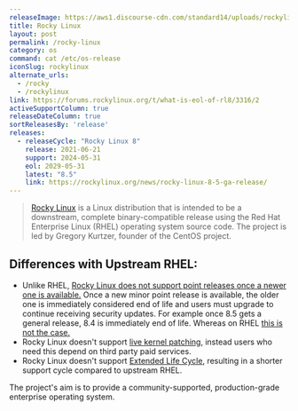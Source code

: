 ```yaml
---
releaseImage: https://aws1.discourse-cdn.com/standard14/uploads/rockylinux/original/2X/a/aa4ff9ead76ab2a0e52518e778a69cc666add4e9.png
title: Rocky Linux
layout: post
permalink: /rocky-linux
category: os
command: cat /etc/os-release
iconSlug: rockylinux
alternate_urls:
  - /rocky
  - /rockylinux
link: https://forums.rockylinux.org/t/what-is-eol-of-rl8/3316/2
activeSupportColumn: true
releaseDateColumn: true
sortReleasesBy: 'release'
releases:
  - releaseCycle: "Rocky Linux 8"
    release: 2021-06-21
    support: 2024-05-31
    eol: 2029-05-31
    latest: "8.5"
    link: https://rockylinux.org/news/rocky-linux-8-5-ga-release/
---
```


> [Rocky Linux](https://rockylinux.org/) is a Linux distribution that is intended to be a downstream, complete binary-compatible release using the Red Hat Enterprise Linux (RHEL) operating system source code. The project is led by Gregory Kurtzer, founder of the CentOS project.

## Differences with Upstream RHEL:

 - Unlike RHEL, [Rocky Linux does not support point releases once a newer one is available.](https://forums.rockylinux.org/t/what-is-eol-of-rl8/3316/10) Once a new minor point release is available, the older one is immediately considered end of life and users must upgrade to continue receiving security updates. For example once 8.5 gets a general release, 8.4 is immediately end of life. Whereas on RHEL [this is not the case.](https://access.redhat.com/articles/rhel-eus)
 - Rocky Linux doesn't support [live kernel patching](https://access.redhat.com/solutions/2206511), instead users who need this depend on third party paid services.
 - Rocky Linux doesn't support [Extended Life Cycle](https://www.redhat.com/en/resources/els-datasheet), resulting in a shorter support cycle compared to upstream RHEL.


The project's aim is to provide a community-supported, production-grade enterprise operating system.
